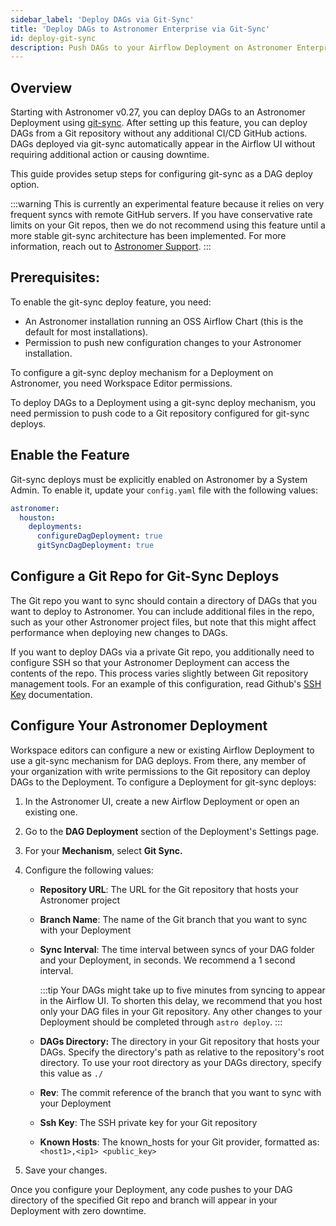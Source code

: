 ```yaml
---
sidebar_label: 'Deploy DAGs via Git-Sync'
title: 'Deploy DAGs to Astronomer Enterprise via Git-Sync'
id: deploy-git-sync
description: Push DAGs to your Airflow Deployment on Astronomer Enterprise using git-sync.
---
```


## Overview

Starting with Astronomer v0.27, you can deploy DAGs to an Astronomer Deployment using [git-sync](https://github.com/kubernetes/git-sync). After setting up this feature, you can deploy DAGs from a Git repository without any additional CI/CD GitHub actions. DAGs deployed via git-sync automatically appear in the Airflow UI without requiring additional action or causing downtime.

This guide provides setup steps for configuring git-sync as a DAG deploy option.

:::warning
This is currently an experimental feature because it relies on very frequent syncs with remote GitHub servers. If you have conservative rate limits on your Git repos, then we do not recommend using this feature until a more stable git-sync architecture has been implemented. For more information, reach out to [Astronomer Support](https://support.astronomer.io/).
:::

## Prerequisites:

To enable the git-sync deploy feature, you need:

- An Astronomer installation running an OSS Airflow Chart (this is the default for most installations).
- Permission to push new configuration changes to your Astronomer installation.

To configure a git-sync deploy mechanism for a Deployment on Astronomer, you need Workspace Editor permissions.

To deploy DAGs to a Deployment using a git-sync deploy mechanism, you need permission to push code to a Git repository configured for git-sync deploys.

## Enable the Feature

Git-sync deploys must be explicitly enabled on Astronomer by a System Admin. To enable it, update your `config.yaml` file with the following values:

```yaml
astronomer:
  houston:
    deployments:
      configureDagDeployment: true
      gitSyncDagDeployment: true
```

## Configure a Git Repo for Git-Sync Deploys

The Git repo you want to sync should contain a directory of DAGs that you want to deploy to Astronomer. You can include additional files in the repo, such as your other Astronomer project files, but note that this might affect performance when deploying new changes to DAGs.

If you want to deploy DAGs via a private Git repo, you additionally need to configure SSH so that your Astronomer Deployment can access the contents of the repo. This process varies slightly between Git repository management tools. For an example of this configuration, read Github's [SSH Key](https://docs.gitlab.com/ee/ssh/) documentation.

## Configure Your Astronomer Deployment

Workspace editors can configure a new or existing Airflow Deployment to use a git-sync mechanism for DAG deploys. From there, any member of your organization with write permissions to the Git repository can deploy DAGs to the Deployment. To configure a Deployment for git-sync deploys:

1. In the Astronomer UI, create a new Airflow Deployment or open an existing one.
2. Go to the **DAG Deployment** section of the Deployment's Settings page.
3. For your **Mechanism**, select **Git Sync.**
4. Configure the following values:

    - **Repository URL**: The URL for the Git repository that hosts your Astronomer project
    - **Branch Name**: The name of the Git branch that you want to sync with your Deployment
    - **Sync Interval**: The time interval between syncs of your DAG folder and your Deployment, in seconds. We recommend a 1 second interval.

      :::tip
      Your DAGs might take up to five minutes from syncing to appear in the Airflow UI. To shorten this delay, we recommend that you host only your DAG files in your Git repository. Any other changes to your Deployment should be completed through `astro deploy`.
      :::

    - **DAGs Directory:** The directory in your Git repository that hosts your DAGs. Specify the directory's path as relative to the repository's root directory. To use your root directory as your DAGs directory, specify this value as `./`
    - **Rev**: The commit reference of the branch that you want to sync with your Deployment
    - **Ssh Key**: The SSH private key for your Git repository
    - **Known Hosts**: The known_hosts for your Git provider, formatted as: `<host1>,<ip1> <public_key>`

5. Save your changes.

Once you configure your Deployment, any code pushes to your DAG directory of the specified Git repo and branch will appear in your Deployment with zero downtime.
